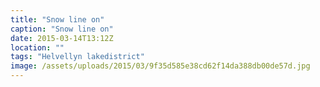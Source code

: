 ```yaml
---
title: "Snow line on"
caption: "Snow line on"
date: 2015-03-14T13:12Z
location: ""
tags: "Helvellyn lakedistrict"
image: /assets/uploads/2015/03/9f35d585e38cd62f14da388db00de57d.jpg
---
```

